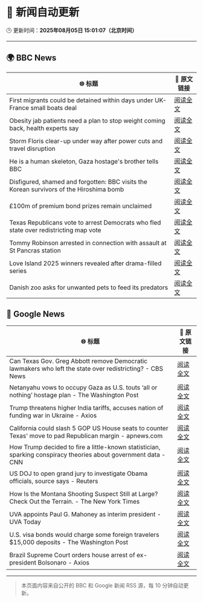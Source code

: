 # 🧠 新闻自动更新

🕒 更新时间：**2025年08月05日 15:01:07（北京时间）**

---

## 🌍 BBC News

| 🌐 标题 | 🔗 原文链接 |
|--------|-------------|
| First migrants could be detained within days under UK-France small boats deal | [阅读全文](https://www.bbc.com/news/articles/cewykzegy4qo?at_medium=RSS&at_campaign=rss) |
| Obesity jab patients need a plan to stop weight coming back, health experts say | [阅读全文](https://www.bbc.com/news/articles/cwy3jg20j1ro?at_medium=RSS&at_campaign=rss) |
| Storm Floris clear-up under way after power cuts and travel disruption | [阅读全文](https://www.bbc.com/news/articles/c0j9g25q5eyo?at_medium=RSS&at_campaign=rss) |
| He is a human skeleton, Gaza hostage's brother tells BBC | [阅读全文](https://www.bbc.com/news/articles/cewyk4ezeedo?at_medium=RSS&at_campaign=rss) |
| Disfigured, shamed and forgotten: BBC visits the Korean survivors of the Hiroshima bomb | [阅读全文](https://www.bbc.com/news/articles/cp8zlwd3e42o?at_medium=RSS&at_campaign=rss) |
| £100m of premium bond prizes remain unclaimed | [阅读全文](https://www.bbc.com/news/articles/ce3791ep6gko?at_medium=RSS&at_campaign=rss) |
| Texas Republicans vote to arrest Democrats who fled state over redistricting map vote | [阅读全文](https://www.bbc.com/news/articles/c93dkwnx94ro?at_medium=RSS&at_campaign=rss) |
| Tommy Robinson arrested in connection with assault at St Pancras station | [阅读全文](https://www.bbc.com/news/articles/crr2dpxxzz1o?at_medium=RSS&at_campaign=rss) |
| Love Island 2025 winners revealed after drama-filled series | [阅读全文](https://www.bbc.com/news/articles/cewykzvj4glo?at_medium=RSS&at_campaign=rss) |
| Danish zoo asks for unwanted pets to feed its predators | [阅读全文](https://www.bbc.com/news/articles/c0r7z2ynd2lo?at_medium=RSS&at_campaign=rss) |

## 📰 Google News

| 🌐 标题 | 🔗 原文链接 |
|--------|-------------|
| Can Texas Gov. Greg Abbott remove Democratic lawmakers who left the state over redistricting? - CBS News | [阅读全文](https://news.google.com/rss/articles/CBMijAFBVV95cUxQYm9sS29QR19LdE02Sk1HZmhIQVRvT3dWTjZIY1ZLa2ExaW1zbkpqZnRmMm5pX0VYQ3dsbWh3SmtLalFPOGNXZjNCMVhTdU9IZU5DTWVOTHd3WUJPN0hqd2tfcGZiZmlGTnVEWHJhdmlCdThSYUJiVEZfbk50alcxQUVWNzVfZWpkZmFFT9IBkgFBVV95cUxNNW4yam16bzg3ZGxDRXhreGw1bkJfQU9fM0hjUXBraXFTVFJoUnF0LW1lcG5hUEZVc05xbnBjTWhOZ1FPYVZ4c0JDbFp2WldQbUd3YWZ5MmFmdXFRbXlXWVR4aXBENHdKWWhKQ0RwTTViSm1pckN4TzFUbjl0ZW44V1U5MDUtaDdDWlFkaDJCdC1zQQ?oc=5) |
| Netanyahu vows to occupy Gaza as U.S. touts ‘all or nothing’ hostage plan - The Washington Post | [阅读全文](https://news.google.com/rss/articles/CBMipAFBVV95cUxQWUpIdURIX253TERmYlNJQzdHbjNSckFvczlxN0ZlRDZrTzU3QVlRcXFRQmpPNHJuVWxhcFo2VTBfUUZYc3Q5cl9QdjFYUExHLXcxLW55RW1neEkzTmtJNlloVWd5TGl5a1MweGtNcUM4YUJ2c2JocWJqbVRmaHd0azVJUEZVUEFBYzlCRGRROWpzTmVVbDNpcDFwcDJvVlNicEluOA?oc=5) |
| Trump threatens higher India tariffs, accuses nation of funding war in Ukraine - Axios | [阅读全文](https://news.google.com/rss/articles/CBMicEFVX3lxTE1uT2hzMF9udnJVeUM5al9XSkduNlc2WkNocFRJUlZmU3VYQTBpM2l2dkx2MU42LTVfSmdiTk9rRW1velB6YVo4eERuN0FvTTEzbGF1UTVWUEliWFhFdUdZeUdlaVlkX19tTUdBZzQxcGo?oc=5) |
| California could slash 5 GOP US House seats to counter Texas' move to pad Republican margin - apnews.com | [阅读全文](https://news.google.com/rss/articles/CBMiwwFBVV95cUxObC1kMXhGckFuY09idm13UzdpaGFodFlmdWItRXVJcDhGQ1NsZlBHWmRkM3FFWGw1bkdIbVRQXy1ueXNxY1ZGVlJweUZ6elVHRVRtNW9LVWdEVGtScHd5V3BQMFAwZS1XczdZdGtmSEpvWlhRWld0SGYwc3phWDVRTDV4bVpPX3ZNR1VoUW5iSEtXNWZjcERvSk9fWk4zczlmVkVRTmx5blYwRnZaQm5xWThldWFBejZ6UUVzZVk4Yld1OG8?oc=5) |
| How Trump decided to fire a little-known statistician, sparking conspiracy theories about government data - CNN | [阅读全文](https://news.google.com/rss/articles/CBMihAFBVV95cUxNS0NYbUZ2a1F4Q1J3eEltSHBhMkRBSGVEaGdfSnFJTHlJVy1wSzRMZDRRVndxWWFWaDMwNXhpS09KNDJMb18wVXhuUGFpYlVEdHBucmNFTmFZWEo0TjhBTm9QekpMMnFla1RIcmZINVI4VTlqVGRRNTYwTE5pdnZiM083TnPSAYoBQVVfeXFMTWlpM0tzLUdvT3FvR05LNWFlTWp6MGhaa0l6UUs4N3ZGdFlaVHdVUlFlNHp5bmpTTUFxMHdOTy1wNTQ3S3VMWVBRR3o3emdNQndZelFiQ0NnbmtyeU0wTnpWbC1ydzREWVUyU3NhQ0RJQ3ZQM0EyMWFPcndsT0wzdHYzN2dlc21Rdkxn?oc=5) |
| US DOJ to open grand jury to investigate Obama officials, source says - Reuters | [阅读全文](https://news.google.com/rss/articles/CBMitgFBVV95cUxPMFpTV2JuSE1QSkh1bnBoWmdKMlpRbTJnY1RRQkJvY2wyT0NZZHJDUVpaZEJHaEY1MXdNbVppVVNSZU9DMFhBRUUtajZPeVJZNjdOSW5iNDU4YUlSdEk4NTF5d0lPU1A2eVo3ak10Q3R2RWk4QWdpMS15RVVycGJUc2lpd3JMSkVrQnBweHZOVGtSWm1BeEhuRFA5Sk5HUVNLZXVuVVBFbGVnZmdRS3FDSVVPMUk4Zw?oc=5) |
| How Is the Montana Shooting Suspect Still at Large? Check Out the Terrain. - The New York Times | [阅读全文](https://news.google.com/rss/articles/CBMidEFVX3lxTE45VDVxcW1PdjVGM19hNmF2ZTBQbkYzNEhLNEZkcEtPaVVvRm92RTIxUS1fU3dtdUdZVjcwU1NKc0FiWkp6bnQ2Ukl5QjBEOXFwcHB5cWZfcGFKcEo0VWM3SzQ4UzBwLUhaSnNIa1JuclFwalVI?oc=5) |
| UVA appoints Paul G. Mahoney as interim president - UVA Today | [阅读全文](https://news.google.com/rss/articles/CBMihgFBVV95cUxQWkx0VmRVc19ZVGlaLU45Zk91Z003UGo4cVl6ZDlMVms4dWZBTVJ6bFEtby1Kb3VQRmdRVzNzcHB6a1dhb3ptM19OQ1ZseWxvd1BGMmo0ZXVwcTNDc2d3blRXVExLMTlmaHVrNUEtdkRENXNHZ1VwQjZXcDZ4dUh6dkkwYVRkZw?oc=5) |
| U.S. visa bonds would charge some foreign travelers $15,000 deposits - The Washington Post | [阅读全文](https://news.google.com/rss/articles/CBMiiAFBVV95cUxQdk9vYVFPSHMycGlFa2UzRGxqYnVSUndXb2l5VVp5Qi1Rb1pEVG9JN0NoeHUydV9FNzh0UHpBOTRDYWM2X1dlNmFocUdEYzhJUWhOaFp5RHNsUjJubnFzb0d1bHhxMk9yMGxFWFlvV2dfRkNiMEl2TFVnbnY3SlR6UnFQMmgtbEZu?oc=5) |
| Brazil Supreme Court orders house arrest of ex-president Bolsonaro - Axios | [阅读全文](https://news.google.com/rss/articles/CBMiggFBVV95cUxQWUROdWllUHZYQ25IR2RkcWFSc01CRG9WSTNzT0tydS1zWmNHN3htajVMTGR5R3BMbTVHR21nM2xtVDJyMlJzdzJLTVp3NkpiMi01TWVja0JuV3dmRE80dWtTbnJ4YkJPVkozRWZuaXh4am5pN09qdWkwU2d2N0NBOUl3?oc=5) |

---
> 本页面内容来自公开的 BBC 和 Google 新闻 RSS 源，每 10 分钟自动更新。
